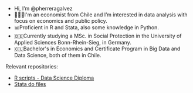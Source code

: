 - Hi, I’m @pherreragalvez
- 👨🏻‍🎓I'm an economist from Chile and I’m interested in data analysis with focus on economics and public policy.
- 📊Proficient in R and Stata, also some knowledge in Python.
- 🇩🇪Currently studying a MSc. in Social Protection in the University of Applied Sciences Bonn-Rhein-Sieg, in Germany.
- 🇨🇱Bachelor's in Economics and Certificate Program in Big Data and Data Science, both of them in Chile.

Relevant repositories:
- <a href="https://github.com/pherreragalvez/big_data_science_diploma" target="_blank">R scripts - Data Science Diploma</a>
- <a href="https://github.com/pherreragalvez/Stata-dofiles/tree/main" target="_blank">Stata do files</a>

<!---
pherreragalvez/pherreragalvez is a ✨ special ✨ repository because its `README.md` (this file) appears on your GitHub profile.
You can click the Preview link to take a look at your changes.
--->
